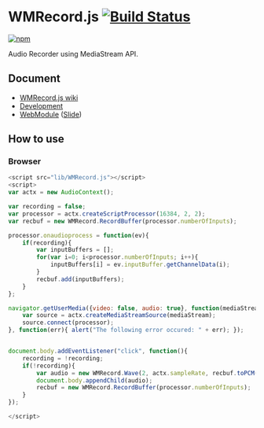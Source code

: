 # WMRecord.js [![Build Status](https://travis-ci.org/legokichi/WMRecord.js.png)](http://travis-ci.org/legokichi/WMRecord.js)

[![npm](https://nodei.co/npm/legokichi.wmrecord.js.png?downloads=true&stars=true)](https://nodei.co/npm/legokichi.wmrecord.js/)

Audio Recorder using MediaStream API.

## Document

- [WMRecord.js wiki](https://github.com/legokichi/WMRecord.js/wiki/WMRecord)
- [Development](https://github.com/uupaa/WebModule/wiki/Development)
- [WebModule](https://github.com/uupaa/WebModule) ([Slide](http://uupaa.github.io/Slide/slide/WebModule/index.html))


## How to use

### Browser

```js
<script src="lib/WMRecord.js"></script>
<script>
var actx = new AudioContext();

var recording = false;
var processor = actx.createScriptProcessor(16384, 2, 2);
var recbuf = new WMRecord.RecordBuffer(processor.numberOfInputs);

processor.onaudioprocess = function(ev){
    if(recording){
        var inputBuffers = [];
        for(var i=0; i<processor.numberOfInputs; i++){
            inputBuffers[i] = ev.inputBuffer.getChannelData(i);
        }
        recbuf.add(inputBuffers);
    }
};

navigator.getUserMedia({video: false, audio: true}, function(mediaStream){
    var source = actx.createMediaStreamSource(mediaStream);
    source.connect(processor);
}, function(err){ alert("The following error occured: " + err); });


document.body.addEventListener("click", function(){
    recording = !recording;
    if(!recording){
        var audio = new WMRecord.Wave(2, actx.sampleRate, recbuf.toPCM()).toAudio()
        document.body.appendChild(audio);
        recbuf = new WMRecord.RecordBuffer(processor.numberOfInputs);
    }
});

</script>
```
